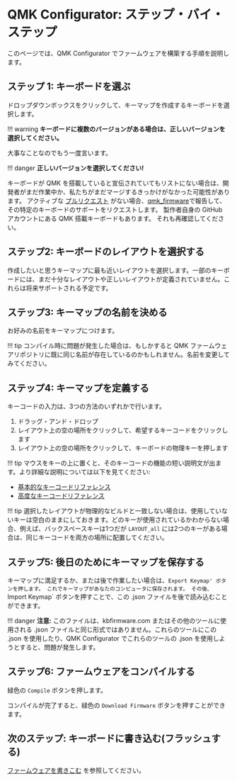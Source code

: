 # QMK Configurator: ステップ・バイ・ステップ

<!---
  grep --no-filename "^[ ]*git diff" docs/ja/*.md | sh
  original document: 0.9.0:docs/configurator_step_by_step.md
  git diff 0.9.0 HEAD -- docs/configurator_step_by_step.md | cat
-->

このページでは、QMK Configurator でファームウェアを構築する手順を説明します。

## ステップ 1: キーボードを選ぶ

ドロップダウンボックスをクリックして、キーマップを作成するキーボードを選択します。

!!! warning
    **キーボードに複数のバージョンがある場合は、正しいバージョンを選択してください。**

大事なことなのでもう一度言います。

!!! danger
    **正しいバージョンを選択してください!**

キーボードが QMK を搭載していると宣伝されていてもリストにない場合は、開発者がまだ作業中か、私たちがまだマージするきっかけがなかった可能性があります。
アクティブな [プルリクエスト](https://github.com/qmk/qmk_firmware/pulls?q=is%3Aopen+is%3Apr+label%3Akeyboard) がない場合、[qmk_firmware](https://github.com/qmk/qmk_firmware/issues)で報告して、その特定のキーボードのサポートをリクエストします。
製作者自身の GitHub アカウントにある QMK 搭載キーボードもあります。
それも再確認してください。

## ステップ2: キーボードのレイアウトを選択する

作成したいと思うキーマップに最も近いレイアウトを選択します。一部のキーボードには、まだ十分なレイアウトや正しいレイアウトが定義されていません。これらは将来サポートされる予定です。

## ステップ3: キーマップの名前を決める

お好みの名前をキーマップにつけます。

!!! tip
    コンパイル時に問題が発生した場合は、もしかすると QMK ファームウェアリポジトリに既に同じ名前が存在しているのかもしれません。名前を変更してみてください。

## ステップ4: キーマップを定義する

キーコードの入力は、3つの方法のいずれかで行います。

1. ドラッグ・アンド・ドロップ
2. レイアウト上の空の場所をクリックして、希望するキーコードをクリックします
3. レイアウト上の空の場所をクリックして、キーボードの物理キーを押します

!!! tip
    マウスをキーの上に置くと、そのキーコードの機能の短い説明文が出ます。より詳細な説明については以下を見てください:

* [基本的なキーコードリファレンス](ja/keycodes_basic.md)
* [高度なキーコードリファレンス](ja/feature_advanced_keycodes.md)

!!! tip
    選択したレイアウトが物理的なビルドと一致しない場合は、使用していないキーは空白のままにしておきます。どのキーが使用されているかわからない場合、例えば、バックスペースキーは1つだが `LAYOUT_all` には2つのキーがある場合は、同じキーコードを両方の場所に配置してください。

## ステップ5: 後日のためにキーマップを保存する

キーマップに満足するか、または後で作業したい場合は、`Export Keymap' ボタンを押します。
これでキーマップがあなたのコンピュータに保存されます。
その後、`Import Keymap` ボタンを押すことで、この .json ファイルを後で読み込むことができます。

!!! danger
    **注意:** このファイルは、kbfirmware.com またはその他のツールに使用される .json ファイルと同じ形式ではありません。これらのツールにこの .json を使用したり、QMK Configurator でこれらのツールの .json を使用しようとすると、問題が発生します。

## ステップ6: ファームウェアをコンパイルする

緑色の `Compile` ボタンを押します。

コンパイルが完了すると、緑色の `Download Firmware` ボタンを押すことができます。

## 次のステップ: キーボードに書き込む(フラッシュする)

[ファームウェアを書きこむ](ja/tutorial_flashing.md) を参照してください。
